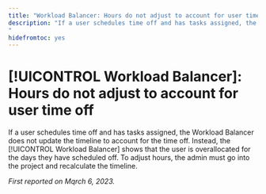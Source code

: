 ```yaml
---
title: "Workload Balancer: Hours do not adjust to account for user time off"
description: "If a user schedules time off and has tasks assigned, the Workload Balancer does not update the timeline to account for the time off. Instead, the Workload Balancer shows that the user is overallocated for the days they have scheduled off. To adjust hours, the admin must go into the project and recalculate the timeline.
"
hidefromtoc: yes
---
```


# [!UICONTROL Workload Balancer]: Hours do not adjust to account for user time off

If a user schedules time off and has tasks assigned, the Workload Balancer does not update the timeline to account for the time off. Instead, the [!UICONTROL Workload Balancer] shows that the user is overallocated for the days they have scheduled off. To adjust hours, the admin must go into the project and recalculate the timeline.

_First reported on Mqrch 6, 2023._

